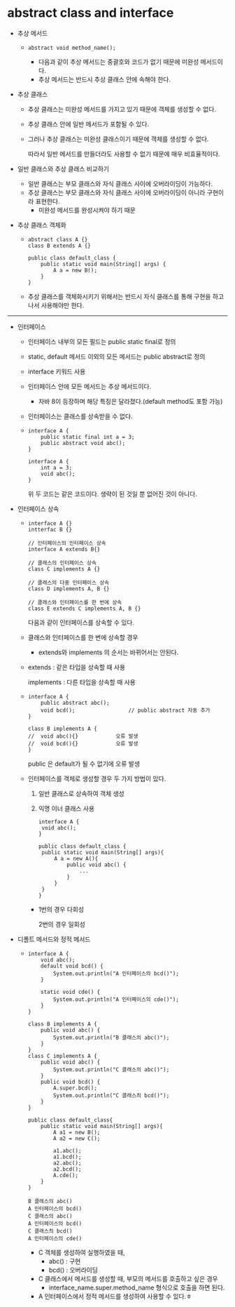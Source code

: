 # abstract class and interface

- 추상 메서드

  - ```
    abstract void method_name();
    ```

    - 다음과 같이 추상 메서드는 중괄호와 코드가 없기 때문에 미완성 메서드이다.
    - 추상 메서드는 반드시 추상 클래스 안에 속해야 한다.

- 추상 클래스

  - 추상 클래스는 미완성 메서드를 가지고 있기 때문에 객체를 생성할 수 없다.

  - 추상 클래스 안에 일반 메서드가 포함될 수 있다.

  - 그러나 추상 클래스는 미완성 클래스이기 때문에 객체를 생성할 수 없다.

    따라서 일반 메서드를 만들더라도 사용할 수 없기 때문에 매우 비효율적이다.

- 일반 클래스와 추상 클래스 비교하기

  - 일반 클래스는 부모 클래스와 자식 클래스 사이에 오버라이딩이 가능하다.
  - 추상 클래스는 부모 클래스와 자식 클래스 사이에 오버라이딩이 아니라 구현이라 표현한다.
    - 미완성 메서드를 완성시켜야 하기 때문

- 추상 클래스 객체화

  - ```
    abstract class A {}
    class B extends A {}
    
    public class default_class {
    	public static void main(String[] args) {
    		A a = new B();
    	}
    }
    ```

  - 추상 클래스를 객체화시키기 위해서는 반드시 자식 클래스를 통해 구현을 하고나서 사용해야만 한다.



-----

- 인터페이스

  - 인터페이스 내부의 모든 필드는 public static final로 정의

  - static, default 메서드 이외의 모든 메서드는 public abstract로 정의

  - interface 키워드 사용

  - 인터페이스 안에 모든 메서드는 추상 메서드이다.

    - 자바 8이 등장하며 해당 특징은 달라졌다.(default method도 포함 가능)

  - 인터페이스는 클래스를 상속받을 수 없다.

  - ```
    interface A {
    	public static final int a = 3;
    	public abstract void abc();
    }
    ```

    ```
    interface A {
    	int a = 3;
    	void abc();
    }
    ```

    위 두 코드는 같은 코드이다. 생략이 된 것일 뿐 없어진 것이 아니다.

- 인터페이스 상속

  - ```
    interface A {}
    intterfac B {}
    
    // 인터페이스의 인터페이스 상속
    interface A extends B{}
    
    // 클래스의 인터페이스 상속
    class C implements A {}
    
    // 클래스의 다중 인터페이스 상속
    class D implements A, B {}
    
    // 클래스와 인터페이스를 한 번에 상속
    class E extends C implements A, B {}
    ```

    다음과 같이 인터페이스를 상속할 수 있다.

  - 클래스와 인터페이스를 한 번에 상속할 경우

    - extends와 implements 의 순서는 바뀌어서는 안된다.

  - extends : 같은 타입을 상속할 때 사용

    implements : 다른 타입을 상속할 때 사용

  - ```
    interface A {
    	public abstract abc();
    	void bcd();					// public abstract 자동 추가
    }
    
    class B implements A {
    //	void abc(){}			오류 발생
    // 	void bcd(){}			오류 발생
    }
    ```

    public 은 default가 될 수 없기에 오류 발생

  - 인터페이스를 객체로 생성할 경우 두 가지 방법이 있다.

    1. 일반 클래스로 상속하여 객체 생성

    2. 익명 이너 클래스 사용

       ```
       interface A {
       	void abc();
       }
       
       public class default_class {
       	public static void main(String[] args){
       		A a = new A(){
       			public void abc() {
       				...
       			}
       		}
       	}
       }
       ```

    - 1번의 경우 다회성

      2번의 경우 일회성

- 디폴트 메서드와 정적 메서드

  - ```
    interface A {
        void abc();
        default void bcd() {
            System.out.println("A 인터페이스의 bcd()");
        }
    
        static void cde() {
            System.out.println("A 인터페이스의 cde()");
        }
    }
    
    class B implements A {
        public void abc() {
            System.out.println("B 클래스의 abc()");
        }
    }
    class C implements A {
        public void abc() {
            System.out.println("C 클래스의 abc()");
        }
        public void bcd() {
            A.super.bcd();
            System.out.println("C 클래스츼 bcd()");
        }
    }
    
    public class default_class{
        public static void main(String[] args){
            A a1 = new B();
            A a2 = new C();
    
            a1.abc();
            a1.bcd();
            a2.abc();
            a2.bcd();
            A.cde();
        }
    }
    ```

    ```
    B 클래스의 abc()
    A 인터페이스의 bcd()
    C 클래스의 abc()
    A 인터페이스의 bcd()
    C 클래스츼 bcd()
    A 인터페이스의 cde()
    ```
  
    - C 객체를 생성하여 실행하였을 때,
      - abc() : 구현
      - bcd() : 오버라이딩
    - C 클래스에서 메서드를 생성할 때, 부모의 메서드를 호출하고 싶은 경우
      - interface_name.super.method_name 형식으로 호출을 하면 된다.
    - A 인터페이스에서 정적 메서드를 생성하여 사용할 수 있다.ㅎ
